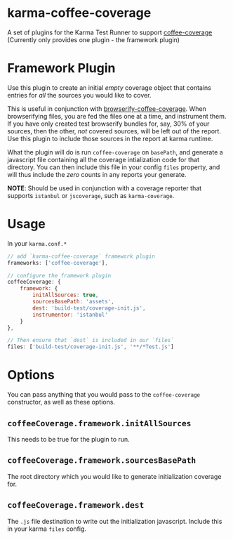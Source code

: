# karma-coffee-coverage

A set of plugins for the Karma Test Runner to support [coffee-coverage](https://github.com/benbria/coffee-coverage)
(Currently only provides one plugin - the framework plugin)

# Framework Plugin

Use this plugin to create an initial _empty_ coverage object that contains entries for _all_ the sources you would like
to cover.

This is useful in conjunction with
[browserify-coffee-coverage](https://github.com/benbria/browserify-coffee-coverage). When browserifying files, you are
fed the files one at a time, and instrument them. If you have only created test browserify bundles for, say, 30% of your
sources, then the other, _not_ covered sources, will be left out of the report. Use this plugin to include those sources
in the report at karma runtime.

What the plugin will do is run `coffee-coverage` on `basePath`, and generate a javascript file containing all the
coverage intialization code for that directory. You can then include this file in your config `files` property, and
will thus include the _zero_ counts in any reports your generate.

__NOTE__: Should be used in conjunction with a coverage reporter that supports `istanbul` or `jscoverage`, such as
`karma-coverage`.

# Usage

In your `karma.conf.*`

```javascript
// add `karma-coffee-coverage` framework plugin
frameworks: ['coffee-coverage'],

// configure the framework plugin
coffeeCoverage: {
    framework: {
        initAllSources: true,
        sourcesBasePath: 'assets',
        dest: 'build-test/coverage-init.js',
        instrumentor: 'istanbul'
    }
},

// Then ensure that `dest` is included in our `files`
files: ['build-test/coverage-init.js', '**/*Test.js']
```

# Options

You can pass anything that you would pass to the `coffee-coverage` constructor, as well as these options.

## `coffeeCoverage.framework.initAllSources`

This needs to be true for the plugin to run.

## `coffeeCoverage.framework.sourcesBasePath`

The root directory which you would like to generate initialization coverage for.

## `coffeeCoverage.framework.dest`

The `.js` file destination to write out the initialization javascript. Include this in your karma `files` config.
